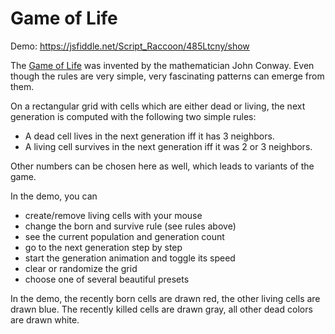 # Game of Life

Demo: https://jsfiddle.net/Script_Raccoon/485Ltcny/show

The [Game of Life](https://en.wikipedia.org/wiki/Conway%27s_Game_of_Life) was invented by the mathematician John Conway. Even though the rules are very simple, very fascinating patterns can emerge from them.

On a rectangular grid with cells which are either dead or living, the next generation is computed with the following two simple rules:

-   A dead cell lives in the next generation iff it has 3 neighbors.
-   A living cell survives in the next generation iff it was 2 or 3 neighbors.

Other numbers can be chosen here as well, which leads to variants of the game.

In the demo, you can

-   create/remove living cells with your mouse
-   change the born and survive rule (see rules above)
-   see the current population and generation count
-   go to the next generation step by step
-   start the generation animation and toggle its speed
-   clear or randomize the grid
-   choose one of several beautiful presets

In the demo, the recently born cells are drawn red, the other living cells are drawn blue. The recently killed cells are drawn gray, all other dead colors are drawn white.
